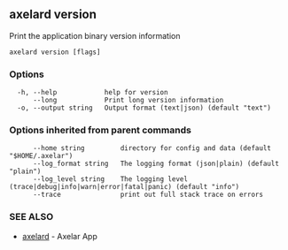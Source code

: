 ## axelard version

Print the application binary version information

```
axelard version [flags]
```

### Options

```
  -h, --help            help for version
      --long            Print long version information
  -o, --output string   Output format (text|json) (default "text")
```

### Options inherited from parent commands

```
      --home string         directory for config and data (default "$HOME/.axelar")
      --log_format string   The logging format (json|plain) (default "plain")
      --log_level string    The logging level (trace|debug|info|warn|error|fatal|panic) (default "info")
      --trace               print out full stack trace on errors
```

### SEE ALSO

- [axelard](axelard.md) - Axelar App
